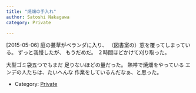```yaml
---
title: "焼畑の手入れ"
author: Satoshi Nakagawa
category: Private

---
```


[2015-05-06]  庭の蔓草がベランダに入り、
（図書室の）窓を覆ってしまっている。
ずっと我慢したが、
もうだめだ。
２時間ほどかけて刈り取った。

 大型ゴミ袋五つでもまだ
足りないほどの量だった。
熱帯で焼畑をやっている
エンデの人たちは、たいへんな
作業をしているんだなぁ、と思った。

- Category: [Private](categories.html#Private)

